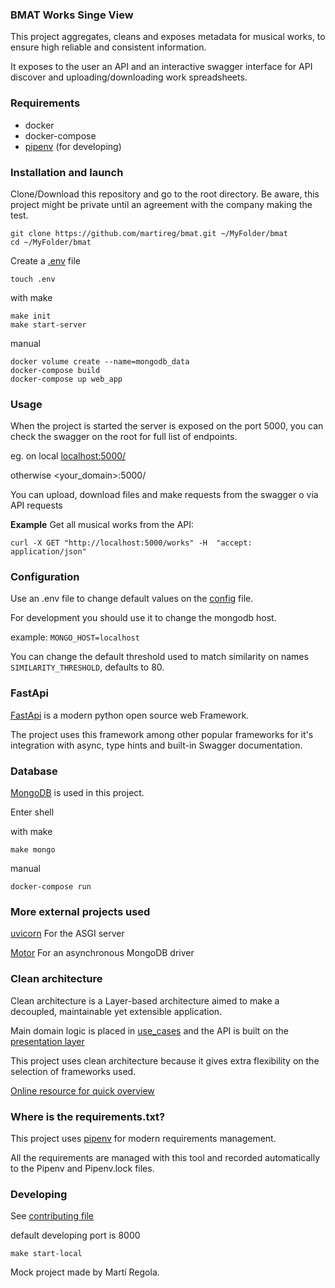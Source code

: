 ### BMAT Works Singe View

This project aggregates, cleans and exposes metadata for musical works, to ensure high reliable and consistent information.

It exposes to the user an API and an interactive swagger interface for API discover and uploading/downloading work spreadsheets.   

### Requirements

- docker
- docker-compose
- [pipenv](https://github.com/pypa/pipenv "pipenv") (for developing)

### Installation and launch

Clone/Download this repository and go to the root directory. Be aware, this project might be private until an agreement with the company making the test.  
```shell script
git clone https://github.com/martireg/bmat.git ~/MyFolder/bmat
cd ~/MyFolder/bmat
```

Create a [.env](#configuration) file

```shell script
touch .env
```

with make
    
```shell script
make init
make start-server
```

manual

```shell script
docker volume create --name=mongodb_data
docker-compose build
docker-compose up web_app
```
    
### Usage

When the project is started the server is exposed on the port 5000,
you can check the swagger on the root for full list of endpoints. 

eg. on local [localhost:5000/](http://localhost:5000/)

otherwise <your_domain>:5000/

You can upload, download files and make requests from the swagger o via API requests

**Example** Get all musical works from the API:
```shell script
curl -X GET "http://localhost:5000/works" -H  "accept: application/json" 
``` 

### Configuration

Use an .env file to change default values on the [config](/app/config.py) file.

For development you should use it to change the mongodb host.

example: `MONGO_HOST=localhost`

You can change the default threshold used to match similarity on names `SIMILARITY_THRESHOLD`, defaults to 80.

### FastApi
    
[FastApi](https://fastapi.tiangolo.com/) is a modern python open source web Framework.

The project uses this framework among other popular frameworks for it's integration with async, type hints and built-in Swagger documentation.

### Database

[MongoDB](https://www.mongodb.com/) is used in this project.

Enter shell

with make
```shell script
make mongo
```

manual
```shell script
docker-compose run 
```

### More external projects used

[uvicorn](https://www.uvicorn.org/) For the ASGI server

[Motor](https://motor.readthedocs.io/en/stable/)  For an asynchronous MongoDB driver


### Clean architecture
    
Clean architecture is a Layer-based architecture aimed to make a decoupled, maintainable yet extensible application.

Main domain logic is placed in [use_cases](app/business_layers/use_cases.py) and the API is built on the [presentation layer](app/business_layers/presentation.py) 

This project uses clean architecture because it gives extra flexibility on the selection of frameworks used.
  
[Online resource for quick overview](https://www.freecodecamp.org/news/a-quick-introduction-to-clean-architecture-990c014448d2/)


### Where is the requirements.txt?

This project uses [pipenv](https://github.com/pypa/pipenv) for modern requirements management.

All the requirements are managed with this tool and recorded automatically to the Pipenv and Pipenv.lock files.


### Developing

See [contributing file](CONTRIBUTING.md)

default developing port is 8000
```shell script
make start-local
```

Mock project made by Martí Regola.